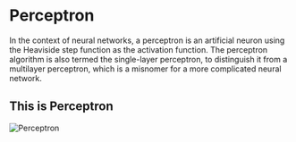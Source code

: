 # Perceptron

In the context of neural networks, a perceptron is an artificial neuron using the Heaviside step function as the activation function. The perceptron algorithm is also termed the single-layer perceptron, to distinguish it from a multilayer perceptron, which is a misnomer for a more complicated neural network.

## This is Perceptron
 ![Perceptron](https://user-images.githubusercontent.com/31081356/65810256-985ef680-e17e-11e9-8721-bf255f57cde4.gif)